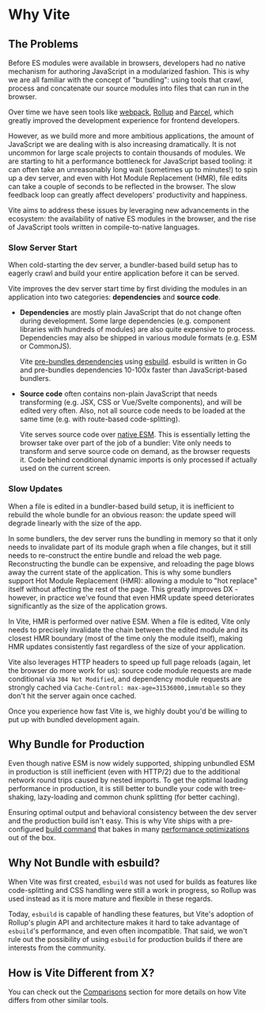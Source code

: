 # Why Vite

## The Problems

Before ES modules were available in browsers, developers had no native mechanism for authoring JavaScript in a modularized fashion. This is why we are all familiar with the concept of "bundling": using tools that crawl, process and concatenate our source modules into files that can run in the browser.

Over time we have seen tools like [webpack](https://webpack.js.org/), [Rollup](https://rollupjs.org) and [Parcel](https://parceljs.org/), which greatly improved the development experience for frontend developers.

However, as we build more and more ambitious applications, the amount of JavaScript we are dealing with is also increasing dramatically. It is not uncommon for large scale projects to contain thousands of modules. We are starting to hit a performance bottleneck for JavaScript based tooling: it can often take an unreasonably long wait (sometimes up to minutes!) to spin up a dev server, and even with Hot Module Replacement (HMR), file edits can take a couple of seconds to be reflected in the browser. The slow feedback loop can greatly affect developers' productivity and happiness.

Vite aims to address these issues by leveraging new advancements in the ecosystem: the availability of native ES modules in the browser, and the rise of JavaScript tools written in compile-to-native languages.

### Slow Server Start

When cold-starting the dev server, a bundler-based build setup has to eagerly crawl and build your entire application before it can be served.

Vite improves the dev server start time by first dividing the modules in an application into two categories: **dependencies** and **source code**.

- **Dependencies** are mostly plain JavaScript that do not change often during development. Some large dependencies (e.g. component libraries with hundreds of modules) are also quite expensive to process. Dependencies may also be shipped in various module formats (e.g. ESM or CommonJS).

  Vite [pre-bundles dependencies](./dep-pre-bundling) using [esbuild](https://esbuild.github.io/). esbuild is written in Go and pre-bundles dependencies 10-100x faster than JavaScript-based bundlers.

- **Source code** often contains non-plain JavaScript that needs transforming (e.g. JSX, CSS or Vue/Svelte components), and will be edited very often. Also, not all source code needs to be loaded at the same time (e.g. with route-based code-splitting).

  Vite serves source code over [native ESM](https://developer.mozilla.org/en-US/docs/Web/JavaScript/Guide/Modules). This is essentially letting the browser take over part of the job of a bundler: Vite only needs to transform and serve source code on demand, as the browser requests it. Code behind conditional dynamic imports is only processed if actually used on the current screen.

<script setup>
import bundlerSvg from '../images/bundler.svg?raw'
import esmSvg from '../images/esm.svg?raw'
</script>
<svg-image :svg="bundlerSvg" />
<svg-image :svg="esmSvg" />

### Slow Updates

When a file is edited in a bundler-based build setup, it is inefficient to rebuild the whole bundle for an obvious reason: the update speed will degrade linearly with the size of the app.

In some bundlers, the dev server runs the bundling in memory so that it only needs to invalidate part of its module graph when a file changes, but it still needs to re-construct the entire bundle and reload the web page. Reconstructing the bundle can be expensive, and reloading the page blows away the current state of the application. This is why some bundlers support Hot Module Replacement (HMR): allowing a module to "hot replace" itself without affecting the rest of the page. This greatly improves DX - however, in practice we've found that even HMR update speed deteriorates significantly as the size of the application grows.

In Vite, HMR is performed over native ESM. When a file is edited, Vite only needs to precisely invalidate the chain between the edited module and its closest HMR boundary (most of the time only the module itself), making HMR updates consistently fast regardless of the size of your application.

Vite also leverages HTTP headers to speed up full page reloads (again, let the browser do more work for us): source code module requests are made conditional via `304 Not Modified`, and dependency module requests are strongly cached via `Cache-Control: max-age=31536000,immutable` so they don't hit the server again once cached.

Once you experience how fast Vite is, we highly doubt you'd be willing to put up with bundled development again.

## Why Bundle for Production

Even though native ESM is now widely supported, shipping unbundled ESM in production is still inefficient (even with HTTP/2) due to the additional network round trips caused by nested imports. To get the optimal loading performance in production, it is still better to bundle your code with tree-shaking, lazy-loading and common chunk splitting (for better caching).

Ensuring optimal output and behavioral consistency between the dev server and the production build isn't easy. This is why Vite ships with a pre-configured [build command](./build) that bakes in many [performance optimizations](./features#build-optimizations) out of the box.

## Why Not Bundle with esbuild?

When Vite was first created, `esbuild` was not used for builds as features like code-splitting and CSS handling were still a work in progress, so Rollup was used instead as it is more mature and flexible in these regards.

Today, `esbuild` is capable of handling these features, but Vite's adoption of Rollup's plugin API and architecture makes it hard to take advantage of `esbuild`'s performance, and even often incompatible. That said, we won't rule out the possibility of using `esbuild` for production builds if there are interests from the community.

## How is Vite Different from X?

You can check out the [Comparisons](./comparisons) section for more details on how Vite differs from other similar tools.
